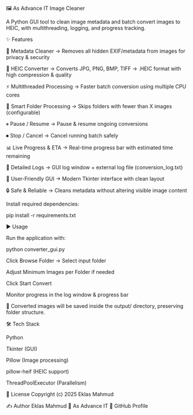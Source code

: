 🖼 As Advance IT Image Cleaner

A Python GUI tool to clean image metadata and batch convert images to HEIC,
with multithreading, logging, and progress tracking.






✨ Features

🧹 Metadata Cleaner → Removes all hidden EXIF/metadata from images for privacy & security

🔄 HEIC Converter → Converts JPG, PNG, BMP, TIFF → .HEIC format with high compression & quality

⚡ Multithreaded Processing → Faster batch conversion using multiple CPU cores

📂 Smart Folder Processing → Skips folders with fewer than X images (configurable)

⏸ Pause / Resume → Pause & resume ongoing conversions

⏹ Stop / Cancel → Cancel running batch safely

📊 Live Progress & ETA → Real-time progress bar with estimated time remaining

📝 Detailed Logs → GUI log window + external log file (conversion_log.txt)

🎨 User-Friendly GUI → Modern Tkinter interface with clean layout

🔒 Safe & Reliable → Cleans metadata without altering visible image content

Install required dependencies:

pip install -r requirements.txt

▶️ Usage

Run the application with:

python converter_gui.py


Click Browse Folder → Select input folder

Adjust Minimum Images per Folder if needed

Click Start Convert

Monitor progress in the log window & progress bar

📌 Converted images will be saved inside the output/ directory,
preserving folder structure.

🛠 Tech Stack

Python

Tkinter
 (GUI)

Pillow
 (Image processing)

pillow-heif
 (HEIC support)

ThreadPoolExecutor
 (Parallelism)

📜 License
Copyright (c) 2025 Eklas Mahmud

✍️ Author
Eklas Mahmud
💼 As Advance IT
🔗 GitHub Profile